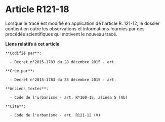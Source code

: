 # Article R121-18

Lorsque le tracé est modifié en application de l'article R. 121-12, le dossier contient en outre les observations et
informations fournies par des procédés scientifiques qui motivent le nouveau tracé.

**Liens relatifs à cet article**

	**Codifié par**:

	  - Décret n°2015-1783 du 28 décembre 2015 - art.

	**Créé par**:

	  - Décret n°2015-1783 du 28 décembre 2015 - art.

	**Anciens textes**:

	  - Code de l'urbanisme - art. R*160-15, alinéa 5 (Ab)

	**Cite**:

	  - Code de l'urbanisme - art. R121-12 (V)
